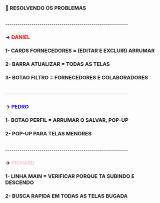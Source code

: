 ### 📌 RESOLVENDO OS PROBLEMAS 
<br> 
-------------------------------------------------------------

### -> <span style="color: red;">DANIEL</span>
### 1- CARDS FORNECEDORES = (EDITAR E EXCLUIR) ARRUMAR
### 2- BARRA ATUALIZAR = TODAS AS TELAS
### 3- BOTAO FILTRO = FORNECEDORES E COLABORADORES

<br> 
-------------------------------------------------------------

### -> <span style="color: blue;">PEDRO</span>
### 1- BOTAO PERFIL = ARRUMAR O SALVAR, POP-UP
### 2- POP-UP PARA TELAS MENORES

<br> 
-------------------------------------------------------------

### -> <span style="color: pink;">RICHARD</span>
### 1- LINHA  MAIN = VERIFICAR PORQUE TA SUBINDO E DESCENDO
### 2- BUSCA RAPIDA EM TODAS AS TELAS BUGADA